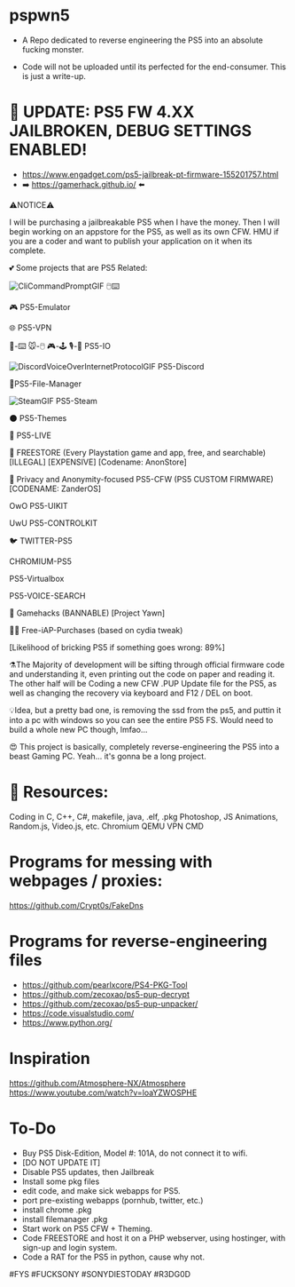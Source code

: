 # pspwn5
- A Repo dedicated to reverse engineering the PS5 into an absolute fucking monster.

- Code will not be uploaded until its perfected for the end-consumer. This is just a write-up.

# 🍻 UPDATE: PS5 FW 4.XX JAILBROKEN, DEBUG SETTINGS ENABLED!
- https://www.engadget.com/ps5-jailbreak-pt-firmware-155201757.html
- ➡️ https://gamerhack.github.io/ ⬅️

⚠️NOTICE⚠️

I will be purchasing a jailbreakable PS5 when I have the money. Then I will begin working on an appstore for the PS5, as well as its own CFW. HMU if you are a coder and want to publish your application on it when its complete. 

💕 Some projects that are PS5 Related:

![CliCommandPromptGIF](https://user-images.githubusercontent.com/87044255/199129347-792d5ff2-4b44-488a-8033-39211f65ecdc.gif)
🖱️⌨️

🎮 PS5-Emulator

🌐 PS5-VPN

🎹-⌨️ 🐭-🖱️ 🎮-🕹️ 🎙️-💋 PS5-IO

![DiscordVoiceOverInternetProtocolGIF](https://user-images.githubusercontent.com/87044255/199128869-6831c2e1-f9bb-4720-af58-0a54dc4e6800.gif)
PS5-Discord

📂PS5-File-Manager

![SteamGIF](https://user-images.githubusercontent.com/87044255/199128923-5800f295-7042-427c-be66-fcc3f1d6bbfd.gif)
PS5-Steam

🌑 PS5-Themes

🔴 PS5-LIVE

👜 FREESTORE (Every Playstation game and app, free, and searchable) [ILLEGAL] [EXPENSIVE] [Codename: AnonStore]

🥸 Privacy and Anonymity-focused PS5-CFW (PS5 CUSTOM FIRMWARE) [CODENAME: ZanderOS]

OwO PS5-UIKIT

UwU PS5-CONTROLKIT

🐦 TWITTER-PS5

CHROMIUM-PS5

PS5-Virtualbox

PS5-VOICE-SEARCH

🥱 Gamehacks (BANNABLE) [Project Yawn]

🧑‍💻 Free-iAP-Purchases (based on cydia tweak)

[Likelihood of bricking PS5 if something goes wrong: 89%]

⚗️The Majority of development will be sifting through official firmware code and understanding it, even printing out the code on paper and reading it. The other half will be Coding a new CFW .PUP Update file for the PS5, as well as changing the recovery via keyboard and F12 / DEL on boot.

💡Idea, but a pretty bad one, is removing the ssd from the ps5, and puttin it into a pc with windows so you can see the entire PS5 FS. Would need to build a whole new PC though, lmfao...


😍 This project is basically, completely reverse-engineering the PS5 into a beast Gaming PC.
Yeah... it's gonna be a long project.


# 📖 Resources:
Coding in C, C++, C#, makefile, java, .elf, .pkg
Photoshop, JS Animations, Random.js, Video.js, etc.
Chromium
QEMU
VPN
CMD

# Programs for messing with webpages / proxies:
https://github.com/Crypt0s/FakeDns


# Programs for reverse-engineering files
- https://github.com/pearlxcore/PS4-PKG-Tool
- https://github.com/zecoxao/ps5-pup-decrypt
- https://github.com/zecoxao/ps5-pup-unpacker/
- https://code.visualstudio.com/
- https://www.python.org/


# Inspiration
https://github.com/Atmosphere-NX/Atmosphere
https://www.youtube.com/watch?v=loaYZWOSPHE


# To-Do
- Buy PS5 Disk-Edition, Model #: 101A, do not connect it to wifi.
- [DO NOT UPDATE IT]
- Disable PS5 updates, then Jailbreak
- Install some pkg files
- edit code, and make sick webapps for PS5.
- port pre-existing webapps (pornhub, twitter, etc.)
- install chrome .pkg
- install filemanager .pkg
- Start work on PS5 CFW + Theming.
- Code FREESTORE and host it on a PHP webserver, using hostinger, with sign-up and login system.
- Code a RAT for the PS5 in python, cause why not.

#FYS #FUCKSONY #SONYDIESTODAY #R3DG0D
